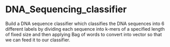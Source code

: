 # DNA_Sequencing_classifier
Build a DNA sequence classifier which classifies the DNA sequences into 6 different labels by dividing each sequence into k-mers of a specified length of fixed size and then applying Bag of words to convert into vector so that we can feed it to our classifier. 
